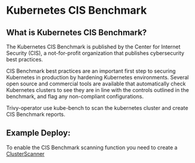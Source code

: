 # Kubernetes CIS Benchmark

## What is Kubernetes CIS Benchmark?

The Kubernetes CIS Benchmark is published by the Center for Internet Security (CIS), a not-for-profit organization that publishes cybersecurity best practices. 

CIS Benchmark best practices are an important first step to securing Kubernetes in production by hardening Kubernetes environments. Several open source and commercial tools are available that automatically check Kubernetes clusters to see they are in line with the controls outlined in the benchmark, and flag any non-compliant configurations.

Trivy-operator use kube-bench to scan the kubernetes cluster and create CIS Benchmark reports. 

## Example Deploy:

To enable the CIS Benchmark scanning function you need to create a [ClusterScanner](/trivy-operator/crds/cluster-scanner/)